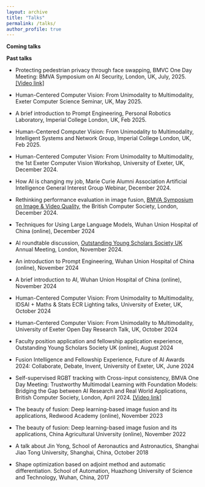 ```yaml
---
layout: archive
title: "Talks"
permalink: /talks/
author_profile: true
---
```


**Coming talks**


**Past talks**

- Protecting pedestrian privacy through face swapping, BMVC One Day Meeting: BMVA Symposium on AI Security, London, UK, July, 2025. [[Video link]](https://www.youtube.com/watch?v=yoYM1pnDGXM&list=PLW8VWHVjepIszQtfq1N0UPfwVYwSxAgYL&index=4)

- Human-Centered Computer Vision: From Unimodality to Multimodality, Exeter Computer Science Seminar, UK, May 2025.

- A brief introduction to Prompt Engineering, Personal Robotics Laboratory, Imperial College London, UK, Feb 2025.

- Human-Centered Computer Vision: From Unimodality to Multimodality, Intelligent Systems and Network Group, Imperial College London, UK, Feb 2025.

- Human-Centered Computer Vision: From Unimodality to Multimodality, the 1st Exeter Computer Vision Workshop, University of Exeter, UK, December 2024.

- How AI is changing my job, Marie Curie Alumni Association Artificial Intelligence General Interest Group Webinar, December 2024.

- Rethinking performance evaluation in image fusion, [BMVA Symposium on Image & Video Quality](https://www.bmva.org/meetings/24-12-11-ImageandVideoQualityAssessment.html), the British Computer Society, London, December 2024.

- Techniques for Using Large Language Models, Wuhan Union Hospital of China (online), December 2024   

- AI roundtable discussion, [Outstanding Young Scholars Society UK](https://www.oyss.org.uk/) Annual Meeting, London, November 2024.

- An introduction to Prompt Engineering, Wuhan Union Hospital of China (online), November 2024

- A brief introduction to AI, Wuhan Union Hospital of China (online), November 2024

- Human-Centered Computer Vision: From Unimodality to Multimodality, IDSAI + Maths & Stats ECR Lighting talks, University of Exeter, UK, October 2024

- Human-Centered Computer Vision: From Unimodality to Multimodality, University of Exeter Open Day Research Talk, UK, October 2024

- Faculty position application and fellowship application experience, Outstanding Young Scholars Society UK (online), August 2024

- Fusion Intelligence and Fellowship Experience, Future of AI Awards 2024: Collaborate, Debate, Invent, University of Exeter, UK, June 2024

- Self-supervised RGBT tracking with Cross-input consistency, BMVA One Day Meeting: Trustworthy Multimodal Learning with Foundation Models: Bridging the Gap between AI Research and Real World Applications, British Computer Society, London, April 2024. [[Video link]](https://www.youtube.com/watch?v=PnUwBPaMKIo)

- The beauty of fusion: Deep learning-based image fusion and its applications, Redwood Academy (online), November 2023

- The beauty of fusion: Deep learning-based image fusion and its applications, China Agricultural University (online), November 2022

- A talk about Jin Yong, School of Aeronautics and Astronautics, Shanghai Jiao Tong University, Shanghai, China, October 2018

- Shape optimization based on adjoint method and automatic differentiation. School of Automation, Huazhong University of Science and Technology, Wuhan, China, 2017
